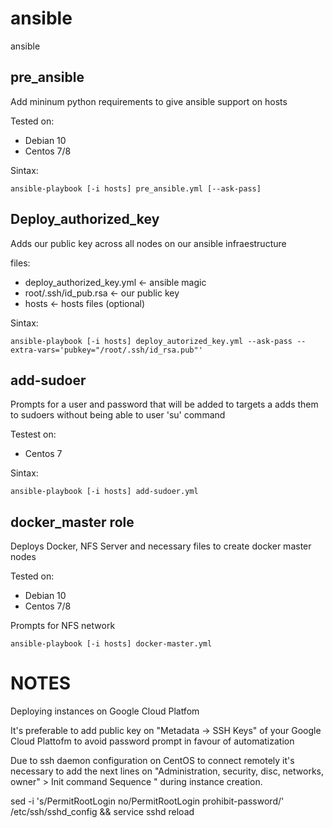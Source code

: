 # ansible
ansible 

pre_ansible 
-----------

Add mininum python requirements to give ansible support on hosts 

Tested on: 
- Debian 10
- Centos 7/8 

Sintax: 

```
ansible-playbook [-i hosts] pre_ansible.yml [--ask-pass]
```

Deploy_authorized_key
---------------------

Adds our public key across all nodes on our ansible infraestructure 

files: 
- deploy_authorized_key.yml  <- ansible magic
- root/.ssh/id_pub.rsa      <- our public key  
- hosts                      <- hosts files (optional) 

Sintax: 

```
ansible-playbook [-i hosts] deploy_autorized_key.yml --ask-pass --extra-vars='pubkey="/root/.ssh/id_rsa.pub"'
```

add-sudoer  
-----------

Prompts for a user and password that will be added to targets a adds them to sudoers without being able to user 'su' command 

Testest on: 
- Centos 7 

Sintax: 

```
ansible-playbook [-i hosts] add-sudoer.yml 
```

docker_master role
------------------

Deploys Docker, NFS Server and necessary files to create docker master nodes

Tested on:
- Debian 10
- Centos 7/8


Prompts for NFS network 


```
ansible-playbook [-i hosts] docker-master.yml
```


# NOTES 

Deploying instances on Google Cloud Platfom 

It's preferable to add public key on "Metadata -> SSH Keys" of your Google Cloud Plattofm to avoid password prompt in favour 
of  automatization 

Due to ssh daemon configuration on CentOS to connect remotely it's necessary to add the next lines on 
"Administration, security, disc, networks, owner" > Init command Sequence " during instance creation.  

sed -i 's/PermitRootLogin no/PermitRootLogin prohibit-password/' /etc/ssh/sshd_config && service sshd reload  

